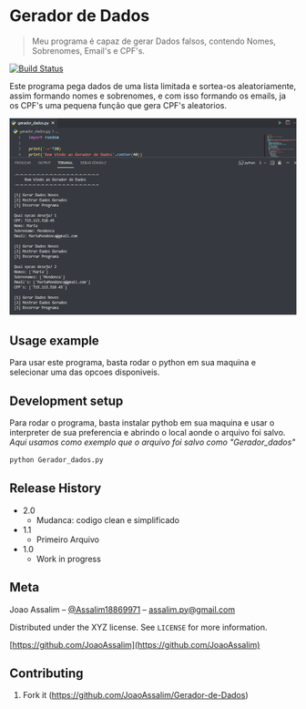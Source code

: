 # Gerador de Dados
> Meu programa é capaz de gerar Dados falsos, contendo Nomes, Sobrenomes, Email's e CPF's. 

[![Build Status][travis-image]][travis-url]

Este programa pega dados de uma lista limitada e sortea-os aleatoriamente, assim formando nomes e sobrenomes, e com isso formando os emails, ja os CPF's uma pequena função que gera CPF's aleatorios.

![](header.png)

## Usage example

Para usar este programa, basta rodar o python em sua maquina e selecionar uma das opcoes disponiveis.

## Development setup

Para rodar o programa, basta instalar pythob em sua maquina e usar o interpreter de sua preferencia e abrindo o local aonde o arquivo foi salvo.
*Aqui usamos como exemplo que o arquivo foi salvo como "Gerador_dados"*

```sh
python Gerador_dados.py
```

## Release History

* 2.0
    * Mudanca: codigo clean e simplificado
* 1.1
    * Primeiro Arquivo
* 1.0
    * Work in progress

## Meta

Joao Assalim – [@Assalim18869971](https://twitter.com/@Assalim18869971) – assalim.py@gmail.com

Distributed under the XYZ license. See ``LICENSE`` for more information.

[https://github.com/JoaoAssalim](https://github.com/JoaoAssalim)

## Contributing

1. Fork it (<https://github.com/JoaoAssalim/Gerador-de-Dados>)

<!-- Markdown link & img dfn's -->
[travis-image]: https://img.shields.io/travis/dbader/node-datadog-metrics/master.svg?style=flat-square
[travis-url]: https://travis-ci.org/dbader/node-datadog-metrics
